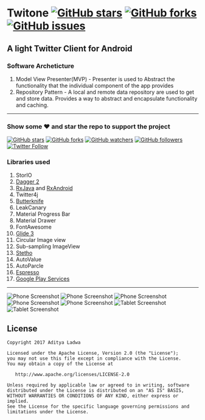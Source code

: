 # Twitone [![GitHub stars](https://img.shields.io/github/stars/LadwaAditya/TwiTone-Android.svg)](https://github.com/LadwaAditya/TwiTone-Android/stargazers) [![GitHub forks](https://img.shields.io/github/forks/LadwaAditya/TwiTone-Android.svg)](https://github.com/LadwaAditya/TwiTone-Android/network) [![GitHub issues](https://img.shields.io/github/issues/LadwaAditya/TwiTone-Android.svg)](https://github.com/LadwaAditya/TwiTone-Android/issues)


## A light Twitter Client for Android

### Software Archeticture

1. Model View Presenter(MVP) - Presenter is used to Abstract the functionality that the individual component of the app provides
2. Repository Pattern - A local and remote data repository are used to get and store data. Provides a way to abstract and encapsulate functionality and caching.

----------------------------------------------------------------------------------------------------




### Show some :heart: and star the repo to support the project
[![GitHub stars](https://img.shields.io/github/stars/LadwaAditya/TwiTone-Android.svg?style=social&label=Star)](https://github.com/LadwaAditya/TwiTone-Android) [![GitHub forks](https://img.shields.io/github/forks/LadwaAditya/TwiTone-Android.svg?style=social&label=Fork)](https://github.com/LadwaAditya/TwiTone-Android/fork) [![GitHub watchers](https://img.shields.io/github/watchers/LadwaAditya/TwiTone-Android.svg?style=social&label=Watch)](https://github.com/LadwaAditya/TwiTone-Android) [![GitHub followers](https://img.shields.io/github/followers/LadwaAditya.svg?style=social&label=Follow)](https://github.com/nisrulz)
[![Twitter Follow](https://img.shields.io/twitter/follow/LadwaAditya.svg?style=social)](https://twitter.com/adi_ladwa)

### Libraries used

1.  StorIO
2.  [Dagger 2](http://google.github.io/dagger/)
3.  [RxJava](https://github.com/ReactiveX/RxJava) and [RxAndroid](https://github.com/ReactiveX/RxAndroid)
4.  Twitter4j
5.  [Butterknife](https://github.com/JakeWharton/butterknife)
6.  LeakCanary
7.  Material Progress Bar
8.  Material Drawer
9.  FontAwesome
10. [Glide 3](https://github.com/bumptech/glide)
11. Circular Image view
12. Sub-sampling ImageView
13. [Stetho](http://facebook.github.io/stetho/)
14. AutoValue
15. AutoParcle
16. [Espresso](https://google.github.io/android-testing-support-library/)
17. [Google Play Services](https://developers.google.com/android/guides/overview)


----------------------------------------------------------------------------------------------------


![Phone Screenshot](screenshot/1.png)
![Phone Screenshot](screenshot/2.png)
![Phone Screenshot](screenshot/3.png)
![Phone Screenshot](screenshot/4.png)
![Phone Screenshot](screenshot/5.png)
![Tablet Screenshot](screenshot/6.png)
![Tablet Screenshot](screenshot/7.png)

## License

```
Copyright 2017 Aditya Ladwa

Licensed under the Apache License, Version 2.0 (the "License");
you may not use this file except in compliance with the License.
You may obtain a copy of the License at

   http://www.apache.org/licenses/LICENSE-2.0

Unless required by applicable law or agreed to in writing, software
distributed under the License is distributed on an "AS IS" BASIS,
WITHOUT WARRANTIES OR CONDITIONS OF ANY KIND, either express or implied.
See the License for the specific language governing permissions and
limitations under the License.
```